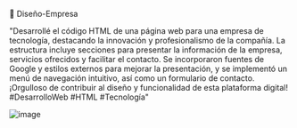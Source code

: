 🎨 Diseño-Empresa


"Desarrollé el código HTML de una página web para una empresa de tecnología, destacando la innovación y profesionalismo de la compañía. La estructura incluye secciones para presentar la información de la empresa, servicios ofrecidos y facilitar el contacto. Se incorporaron fuentes de Google y estilos externos para mejorar la presentación, y se implementó un menú de navegación intuitivo, así como un formulario de contacto. ¡Orgulloso de contribuir al diseño y funcionalidad de esta plataforma digital! #DesarrolloWeb #HTML #Tecnología"

![image](https://github.com/Bruno-Ivan/Empresa/assets/126531075/e686a29c-4f4b-4a90-8ffa-94a80abc1ecb)

